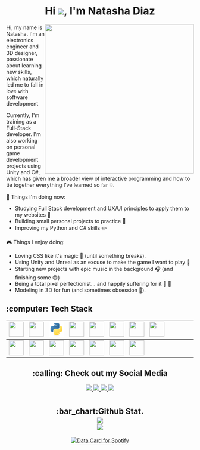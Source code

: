 <h1 align="center">Hi <img src="https://media.giphy.com/media/hvRJCLFzcasrR4ia7z/giphy.gif" width="35">, I'm Natasha Diaz</h1>
<img align=right width= "400" height="400" src="https://media1.giphy.com/media/v1.Y2lkPTc5MGI3NjExMG9ybzd0cnA2dXBvcm40bnNmdHVxNnFkd2RwcjUwNnd3cjc0NnZjNiZlcD12MV9pbnRlcm5hbF9naWZfYnlfaWQmY3Q9Zw/Yg41uZ1C4lh4I/giphy.gif"/>

Hi, my name is Natasha. 
I'm an electronics engineer and 3D designer, passionate about learning new skills, which naturally led me to fall in love with software development

Currently, I'm training as a Full-Stack developer. I'm also working on personal game development projects using Unity and C#, which has given me a broader view of interactive programming and how to tie together everything I’ve learned so far 💡.

:hammer: Things I'm doing now:
- Studying Full Stack development and UX/UI principles to apply them to my websites :maple_leaf:
- Building small personal projects to practice :file_folder:
- Improving my Python and C# skills :pencil2:

:video_game: Things I enjoy doing:
- Loving CSS like it's magic :milky_way: (until something breaks).
- Using Unity and Unreal as an excuse to make the game I want to play :space_invader: 
- Starting new projects with epic music in the background :headphones: (and finishing some 😅) 
- Being a total pixel perfectionist... and happily suffering for it :mag_right: :triangular_ruler:
- Modeling in 3D for fun (and sometimes obsession :dart:).


<h2 align=left>:computer: Tech Stack</h2>

|<img src="https://skillicons.dev/icons?i=html" width="40" height="40"/> |<img src="https://skillicons.dev/icons?i=css" width="40" height="40"/> |<img src="https://raw.githubusercontent.com/devicons/devicon/master/icons/python/python-original.svg" alt="python" width="40"> |<img src="https://skillicons.dev/icons?i=cs" width="40" height="40"/>|<img src="https://skillicons.dev/icons?i=js" width="40" height="40"/> | <img src="https://skillicons.dev/icons?i=figma" width="40" height="40"/> | <img src="https://skillicons.dev/icons?i=vscode" width="40" height="40"/>  | <img src="https://skillicons.dev/icons?i=bootstrap" width="40" height="40"/> |  |   | |  |   | | 
|:-:|:-:|:-:|:-:|:-:|:-:|:-:|:-:|:-:|:-:|:-:|:-:|:-:|:-:|
| <img src="https://skillicons.dev/icons?i=unity" width="40" height="40"/> | <img src="https://skillicons.dev/icons?i=blender" width="40" height="40"/> | <img src="https://skillicons.dev/icons?i=unreal" width="40" height="40"/> | <img src="https://skillicons.dev/icons?i=notion&theme=light" width="40" height="40"/> | <img src="https://skillicons.dev/icons?i=git" width="40" height="40"/> | <img src="https://skillicons.dev/icons?i=dotnet" width="40" height="40"/> | <img src="https://skillicons.dev/icons?i=visualstudio" width="40" height="40"/>


<h2 align=center>:calling: Check out my Social Media </h2>
<div align="center">
   <a href="https://www.linkedin.com/in/natasha-diaz/" target="_blank"> 
   <img src="https://img.shields.io/badge/linkedin-%230077B5.svg?style=for-the-badge&logo=linkedin&logoColor=white">
</a>

<a href=""> 
   <img src="https://img.shields.io/badge/Gmail-D14836?style=for-the-badge&logo=gmail&logoColor=white">
</a>
<a href=""> 
   <img src="https://img.shields.io/badge/Discord-%235865F2.svg?style=for-the-badge&logo=discord&logoColor=white">
</a>

<a href="https://www.instagram.com/natashadiazs/"> 
   <img src="https://img.shields.io/badge/Instagram-%23E4405F.svg?style=for-the-badge&logo=Instagram&logoColor=white">
</a>
</div>
<br>

### <div align="center">
<h2 align="center" style="margin: 2px 5px;">:bar_chart:Github Stat.</h2>

<div align="center">
<a href="https://github.com/Natashadiazs">
  <img align="center" src="https://github-profile-summary-cards.vercel.app/api/cards/profile-details?username=natashadiazs&theme=react&hide_border=false&title_color=FFFFFF&text_color=fafff)](https://github.com/natashadiazs)"/>
</a>
<br> 
   
<a href="https://github.com/Natashadiazs">
   <img align="center" src="https://github-readme-stats.vercel.app/api/top-langs/?username=natashadiazs&bg_color=20232a&layout=donut&hide_border=true&title_color=61dafb&text_color=faffff&theme=react)](https://github.com/natashadiazs)"/>
</a>
</div>
<br> 

<div align="center">
<a href="https://data-card-for-spotify.herokuapp.com/card?user_id=31w6yrjwvgb37fjaspjxxp5tvoo4">
  <img align="center" src="https://data-card-for-spotify.herokuapp.com/api/card?user_id=31w6yrjwvgb37fjaspjxxp5tvoo4&title_color=61dafb&text_color=faffff&theme=react&bg_color=20232a" alt="Data Card for Spotify">
</a>
</div>


